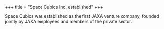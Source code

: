 +++
title = "Space Cubics Inc. established"
+++

Space Cubics was established as the first JAXA venture company, founded jointly by JAXA employees and members of the private sector.
